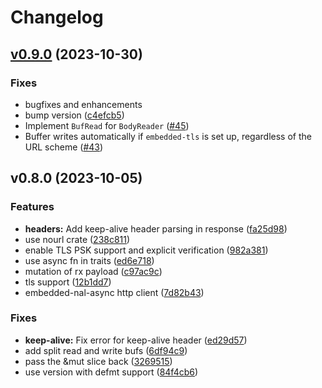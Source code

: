 # Changelog

## [v0.9.0](https://github.com/drogue-iot/reqwless/compare/v0.8.0...v0.9.0) (2023-10-30)

### Fixes

* bugfixes and enhancements
* bump version
([c4efcb5](https://github.com/drogue-iot/reqwless/commit/c4efcb5cb3c5b78f179f8d9eb65afbb8959bed97))
* Implement `BufRead` for `BodyReader` ([#45](https://github.com/drogue-iot/reqwless/pull/45))
* Buffer writes automatically if `embedded-tls` is set up, regardless of the URL scheme ([#43](https://github.com/drogue-iot/reqwless/pull/43))

## v0.8.0 (2023-10-05)

### Features

* **headers:** Add keep-alive header parsing in response
([fa25d98](https://github.com/drogue-iot/reqwless/commit/fa25d98e36f985df3ea1dd97fef88cf1343b89fe))
* use nourl crate
([238c811](https://github.com/drogue-iot/reqwless/commit/238c811ff55d02d4b42115ee558102f083c29247))
* enable TLS PSK support and explicit verification
([982a381](https://github.com/drogue-iot/reqwless/commit/982a381db0e7c57790f983e056324fdc9fd8602d))
* use async fn in traits
([ed6e718](https://github.com/drogue-iot/reqwless/commit/ed6e718e3e3dd4fdca70220a715ffd76901d283d))
* mutation of rx payload
([c97ac9c](https://github.com/drogue-iot/reqwless/commit/c97ac9c17d5158aec9061b726ff1329cc5bac325))
* tls support
([12b1dd7](https://github.com/drogue-iot/reqwless/commit/12b1dd748ded5ae77a30a5db4bd12d38f0690a01))
* embedded-nal-async http client
([7d82b43](https://github.com/drogue-iot/reqwless/commit/7d82b43448ae38099964dead35ed63da27158cc1))

### Fixes

* **keep-alive:** Fix error for keep-alive header
([ed29d57](https://github.com/drogue-iot/reqwless/commit/ed29d57371ae08d5da3bae5ff631ae6ecc474073))
* add split read and write bufs
([6df94c9](https://github.com/drogue-iot/reqwless/commit/6df94c990da9410b8a4d919336401de670953fa4))
* pass the &mut slice back
([3269515](https://github.com/drogue-iot/reqwless/commit/32695155f28bc39deb139a94f2a048b2fd8a2fb1))
* use version with defmt support
([84f4cb6](https://github.com/drogue-iot/reqwless/commit/84f4cb6b29cad956c29d65ef6b1879916b4d53d3))
